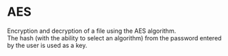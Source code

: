 # AES
Encryption and decryption of a file using the AES algorithm.<br>
The hash (with the ability to select an algorithm) from the password entered by the user is used as a key.<br>